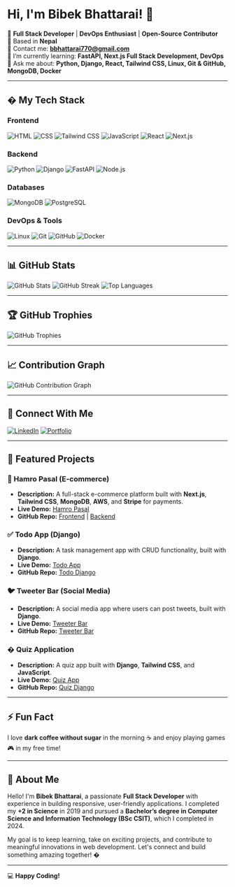 # Hi, I'm Bibek Bhattarai! 👋

🚀 **Full Stack Developer** | **DevOps Enthusiast** | **Open-Source Contributor**  
📍 Based in **Nepal**  
📧 Contact me: **bbhattarai770@gmail.com**  
🔭 I’m currently learning: **FastAPI, Next.js Full Stack Development, DevOps**  
💬 Ask me about: **Python, Django, React, Tailwind CSS, Linux, Git & GitHub, MongoDB, Docker**  

---

## � My Tech Stack

### Frontend
![HTML](https://img.shields.io/badge/HTML-E34F26?style=for-the-badge&logo=html5&logoColor=white)
![CSS](https://img.shields.io/badge/CSS-1572B6?style=for-the-badge&logo=css3&logoColor=white)
![Tailwind CSS](https://img.shields.io/badge/TailwindCSS-38B2AC?style=for-the-badge&logo=tailwind-css&logoColor=white)
![JavaScript](https://img.shields.io/badge/JavaScript-F7DF1E?style=for-the-badge&logo=javascript&logoColor=black)
![React](https://img.shields.io/badge/React-61DAFB?style=for-the-badge&logo=react&logoColor=white)
![Next.js](https://img.shields.io/badge/Next.js-000000?style=for-the-badge&logo=next.js&logoColor=white)

### Backend
![Python](https://img.shields.io/badge/Python-3776AB?style=for-the-badge&logo=python&logoColor=white)
![Django](https://img.shields.io/badge/Django-092E20?style=for-the-badge&logo=django&logoColor=white)
![FastAPI](https://img.shields.io/badge/FastAPI-009688?style=for-the-badge&logo=fastapi&logoColor=white)
![Node.js](https://img.shields.io/badge/Node.js-339933?style=for-the-badge&logo=node.js&logoColor=white)

### Databases
![MongoDB](https://img.shields.io/badge/MongoDB-47A248?style=for-the-badge&logo=mongodb&logoColor=white)
![PostgreSQL](https://img.shields.io/badge/PostgreSQL-4169E1?style=for-the-badge&logo=postgresql&logoColor=white)

### DevOps & Tools
![Linux](https://img.shields.io/badge/Linux-FCC624?style=for-the-badge&logo=linux&logoColor=black)
![Git](https://img.shields.io/badge/Git-F05032?style=for-the-badge&logo=git&logoColor=white)
![GitHub](https://img.shields.io/badge/GitHub-181717?style=for-the-badge&logo=github&logoColor=white)
![Docker](https://img.shields.io/badge/Docker-2496ED?style=for-the-badge&logo=docker&logoColor=white)

---

## 📊 GitHub Stats

![GitHub Stats](https://github-readme-stats.vercel.app/api?username=bibek1414&show_icons=true&theme=radical)
![GitHub Streak](https://streak-stats.demolab.com?user=bibek1414&theme=radical&hide_border=true)
![Top Languages](https://github-readme-stats.vercel.app/api/top-langs/?username=bibek1414&layout=compact&theme=radical)

---

## 🏆 GitHub Trophies

![GitHub Trophies](https://github-profile-trophy.vercel.app/?username=bibek1414&theme=radical&no-bg=true&margin-w=4)

---

## 📈 Contribution Graph

![GitHub Contribution Graph](https://github-readme-activity-graph.vercel.app/graph?username=bibek1414&theme=react-dark)

---

## 🔗 Connect With Me

[![LinkedIn](https://img.shields.io/badge/LinkedIn-0A66C2?style=for-the-badge&logo=linkedin&logoColor=white)](https://www.linkedin.com/in/bibekbhattarai14/)
[![Portfolio](https://img.shields.io/badge/Portfolio-000000?style=for-the-badge&logo=vercel&logoColor=white)](https://portfolio-dyde.onrender.com/)

---

## 🚀 Featured Projects

### 🛒 Hamro Pasal (E-commerce)
- **Description:** A full-stack e-commerce platform built with **Next.js**, **Tailwind CSS**, **MongoDB**, **AWS**, and **Stripe** for payments.
- **Live Demo:** [Hamro Pasal](https://ecommerce-front-nine-mu.vercel.app/)
- **GitHub Repo:** [Frontend](https://github.com/bibek1414/ecommerce-frontend-backend) | [Backend](https://github.com/bibek1414/ecommerce-frontend-backend)

### ✅ Todo App (Django)
- **Description:** A task management app with CRUD functionality, built with **Django**.
- **Live Demo:** [Todo App](https://todo-90zm.onrender.com)
- **GitHub Repo:** [Todo Django](https://github.com/bibek1414/todo-django)

### 🐦 Tweeter Bar (Social Media)
- **Description:** A social media app where users can post tweets, built with **Django**.
- **Live Demo:** [Tweeter Bar](https://tweet-django-xxrw.onrender.com)
- **GitHub Repo:** [Tweeter Bar](https://github.com/bibek1414/tweet-django)

### � Quiz Application
- **Description:** A quiz app built with **Django**, **Tailwind CSS**, and **JavaScript**.
- **Live Demo:** [Quiz App](https://quiz-django.onrender.com/)
- **GitHub Repo:** [Quiz Django](https://github.com/bibek1414/quiz_django)

---

## ⚡ Fun Fact

I love **dark coffee without sugar** in the morning ☕ and enjoy playing games 🎮 in my free time!

---

## 📜 About Me

Hello! I'm **Bibek Bhattarai**, a passionate **Full Stack Developer** with experience in building responsive, user-friendly applications. I completed my **+2 in Science** in 2019 and pursued a **Bachelor’s degree in Computer Science and Information Technology (BSc CSIT)**, which I completed in 2024.

My goal is to keep learning, take on exciting projects, and contribute to meaningful innovations in web development. Let's connect and build something amazing together! �

---

💻 **Happy Coding!**  
